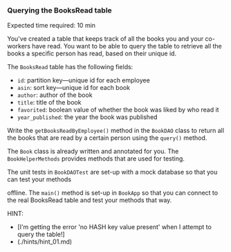### Querying the BooksRead table

Expected time required: 10 min

You've created a table that keeps track of all the books you and your co-workers have read. You want
to be able to
query the table to retrieve all the books a specific person has read, based on their unique id.

The `BooksRead` table has the following fields:

* `id`: partition key—unique id for each employee
* `asin`: sort key—unique id for each book
* `author`: author of the book
* `title`: title of the book
* `favorited`: boolean value of whether the book was liked by who read it
* `year_published`: the year the book was published

Write the `getBooksReadByEmployee()` method in the `BookDAO` class to return all the books that are 
read by a certain 
person using the `query()` method.

The `Book` class is already written and annotated for you. The `BookHelperMethods` provides methods 
that are used for
testing. 

The unit tests in `BookDAOTest` are set-up with a mock database so that you can test your methods 

offline. The `main()`
method is set-up in `BookApp` so that you can connect to the real BooksRead table and test your 
methods that way.

HINT:
* [I'm getting the error 'no HASH key value present' when I attempt to query the table!]
* (./hints/hint_01.md)
